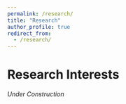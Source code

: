```yaml
---
permalink: /research/
title: "Research"
author_profile: true
redirect_from: 
  - /research/
---
```


# Research Interests

_Under Construction_
